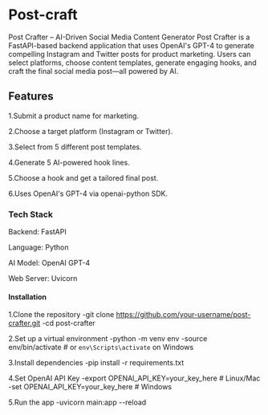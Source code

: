 # Post-craft
Post Crafter – AI-Driven Social Media Content Generator Post Crafter is a FastAPI-based backend application that uses OpenAI's GPT-4 to generate compelling Instagram and Twitter posts for product marketing. Users can select platforms, choose content templates, generate engaging hooks, and craft the final social media post—all powered by AI.

## Features
1.Submit a product name for marketing.

2.Choose a target platform (Instagram or Twitter).

3.Select from 5 different post templates.

4.Generate 5 AI-powered hook lines.

5.Choose a hook and get a tailored final post.

6.Uses OpenAI's GPT-4 via openai-python SDK.

### Tech Stack
Backend: FastAPI

Language: Python

AI Model: OpenAI GPT-4

Web Server: Uvicorn

#### Installation
1.Clone the repository
-git clone https://github.com/your-username/post-crafter.git
-cd post-crafter

2.Set up a virtual environment
-python -m venv env
-source env/bin/activate   # or `env\Scripts\activate` on Windows

3.Install dependencies
-pip install -r requirements.txt

4.Set OpenAI API Key
-export OPENAI_API_KEY=your_key_here   # Linux/Mac
-set OPENAI_API_KEY=your_key_here      # Windows

5.Run the app
-uvicorn main:app --reload
 
